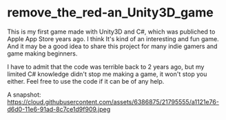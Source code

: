 # remove_the_red-an_Unity3D_game

This is my first game made with Unity3D and C#, which was publiched to Apple App Store years ago. I think It's kind of an interesting and fun game. And it may be a good idea to share this project for many indie gamers and game making beginners.

I have to admit that the code was terrible back to 2 years ago, but my limited C# knowledge didn't stop me making a game, it won't stop you either. Feel free to use the code if it can be of any help.

A snapshot:
https://cloud.githubusercontent.com/assets/6386875/21795555/a1121e76-d6d0-11e6-91ad-8c7ce1d9f909.jpeg
